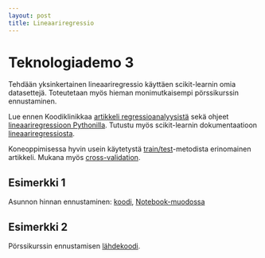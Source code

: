 ```yaml
---
layout: post
title: Lineaariregressio
---
```


# Teknologiademo 3 #

Tehdään yksinkertainen lineaariregressio käyttäen scikit-learnin omia datasettejä. Toteutetaan myös hieman monimutkaisempi pörssikurssin ennustaminen.

Lue ennen Koodiklinikkaa [artikkeli regressioanalyysistä](http://www.fsd.uta.fi/menetelmaopetus/regressio/analyysi.html) sekä ohjeet [lineaariregressioon Pythonilla](https://www.wintellect.com/creating-a-simple-linear-regression-machine-learning-model-with-scikit-learn/). Tutustu myös scikit-learnin dokumentaatioon [lineaariregressiosta](http://scikit-learn.org/stable/modules/generated/sklearn.linear_model.LinearRegression.html).

Koneoppimisessa hyvin usein käytetystä [train/test](https://towardsdatascience.com/train-test-split-and-cross-validation-in-python-80b61beca4b6)-metodista erinomainen artikkeli. Mukana myös [cross-validation](https://towardsdatascience.com/cross-validation-code-visualization-kind-of-fun-b9741baea1f8).

## Esimerkki 1 ##

Asunnon hinnan ennustaminen: [koodi](https://github.com/jodatut/2019-02/blob/master/koodiesimerkit/linear-regression/linreg.py), [Notebook-muodossa](https://github.com/jodatut/2019-02/blob/master/koodiesimerkit/linear-regression/Linear_Regression_Boston.ipynb)

<!-- [Linkki](https://github.com/jodatut/2018/blob/master/koodiesimerkit/linreg.py) Githubiin ensimmäisen esimerkin koodeihin. -->

## Esimerkki 2 ##

Pörssikurssin ennustamisen [lähdekoodi](https://github.com/jodatut/2018/blob/master/koodiesimerkit/stock_forecast2.py).
